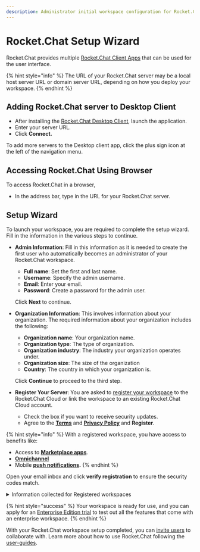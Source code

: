 ```yaml
---
description: Administrator initial workspace configuration for Rocket.Chat server.
---
```


# Rocket.Chat Setup Wizard

Rocket.Chat provides multiple [Rocket.Chat Client Apps](../../deploy/installing-client-apps/) that can be used for the user interface.&#x20;

{% hint style="info" %}
The URL of your Rocket.Chat server may be a local host server URL or domain server URL, depending on how you deploy your workspace.
{% endhint %}

## Adding Rocket.Chat server to Desktop Client

* After installing the [Rocket.Chat Desktop Client](../../deploy/installing-client-apps/#desktop-apps), launch the application.
* Enter your server URL.
* Click **Connect.**

To add more servers to the Desktop client app, click the plus sign icon at the left of the navigation menu.

## Accessing Rocket.Chat Using Browser

To access Rocket.Chat in a browser,

* In the address bar, type in the URL for your Rocket.Chat server.

## Setup Wizard

To launch your workspace, you are required to complete the setup wizard. Fill in the information in the various steps to continue.

*   **Admin Information**: Fill in this information as it is needed to create the first user who automatically becomes an administrator of your Rocket.Chat workspace.&#x20;

    * **Full name**: Set the first and last name.
    * **Username**: Specify the admin username.
    * **Email**: Enter your email.
    * **Password**: Create a password for the admin user.

    Click **Next** to continue.
*   **Organization Information**: This involves information about your organization. The required information about your organization includes the following:

    * **Organization name**: Your organization name.
    * **Organization type**: The type of organization.
    * **Organization industry**: The industry your organization operates under.
    * **Organization size**: The size of the organization
    * **Country**: The country in which your organization is.

    Click **Continue** to proceed to the third step.
* **Register Your Server**: You are asked to [register your workspace](rocket.chat-setup-wizard.md#register-workspace) to the Rocket.Chat Cloud or link the workspace to an existing Rocket.Chat Cloud account.
  * Check the box if you want to receive security updates.
  * Agree to the [**Terms**](../../rocket.chat-legal/terms-of-service.md) and [**Privacy Policy**](broken-reference) and **Register**.

{% hint style="info" %}
With a registered workspace, you have access to benefits like:

* Access to [**Marketplace apps**](../../extend-rocket.chat-capabilities/rocket.chat-marketplace/).
* [**Omnichannel**](../../use-rocket.chat/omnichannel/)
* Mobile [**push notifications**](../../use-rocket.chat/rocket.chat-mobile/push-notifications/)**.**
{% endhint %}

Open your email inbox and click **verify registration** to ensure the security codes match.

<details>

<summary>Information collected for Registered workspaces</summary>

When registering your workspace, Rocket.Chat collects the following information about your workspace.

* The **workspace Id** to help identify the workspace.
* The organization's **address.**
* **Contact name** for the workspace.
* **Contact email** for the workspace.
* The number of **seats** for the workspace.
* The **account name.**
* The **organization type**.&#x20;
* What **industry** the organization belongs to.
* The **size of the organization**.&#x20;
* The **country** of the organization.
* **Language** set for the workspace.&#x20;
* **Website** of the organization.
* **Site name** of the workspace.
* The **workspace type**.
* The **deployment method** used for the workspace.
* The **deployment platform.**
* The **version of Rocket.Chat** deployed.

</details>

{% hint style="success" %}
Your workspace is ready for use, and you can apply for an [Enterprise Edition trial](../enterprise-edition-trial/) to test out all the features that come with an enterprise workspace.
{% endhint %}

With your Rocket.Chat workspace setup completed, you can [invite users](inviting-users.md) to collaborate with. Learn more about how to use Rocket.Chat following the [user-guides](../../use-rocket.chat/user-guides/ "mention").
